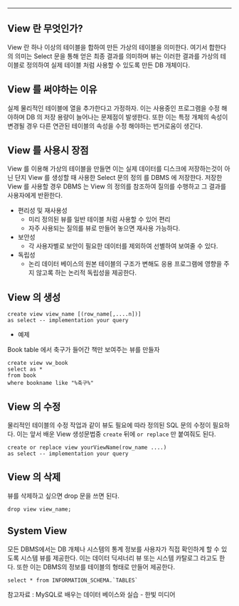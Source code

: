 
---

## View 란 무엇인가?

View 란 하나 이상의 테이블을 합하여 만든 가상의 테이블을 의미한다. 여기서 합한다의 의미는 Select 문을 통해 얻은 최종 결과를 의미하며 뷰는 이러한 결과를 가상의 테이블로 정의하여 실제 테이블 처럼 사용할 수 있도록 만든 DB 개체이다.

## View 를 써야하는 이유

실제 물리적인 테이블에 열을 추가한다고 가정하자. 이는 사용중인 프로그램을 수정 해야하며 DB 의 저장 용량이 늘어나는 문제점이 발생한다. 또한 이는 특정 개체의 속성이 변경될 경우 다른 연관된 테이블의 속성을 수정 해야하는 번거로움이 생긴다.

## View 를 사용시 장점

 View 를 이용해 가상의 테이블을 만들면 이는 실제 데이터를 디스크에 저장하는것이 아닌 단지 View 를 생성할 때 사용한 Select 문의 정의 를 DBMS 에 저장한다. 저장한 View 를 사용할 경우 DBMS 는 View 의 정의를 참조하여 질의를 수행하고 그 결과를 사용자에게 반환한다.

- 편리성 및 재사용성
	- 미리 정의된 뷰를 일반 테이블 처럼 사용할 수 있어 편리
	- 자주 사용되는 질의를 뷰로 만들어 놓으면 재사용 가능하다.
- 보안성
	- 각 사용자별로 보안이 필요한 데이터를 제외하여 선별하여 보여줄 수 있다.
- 독립성
	- 논리 데이터 베이스의 원본 테이블의 구조가 변해도 응용 프로그램에 영향을 주지 않고록 하는 논리적 독립성을 제공한다.

## View 의 생성

```MySQL
create view view_name [(row_name[,....n])]
as select -- implementation your query 
```

- 예제

Book table 에서 축구가 들어간 책만 보여주는 뷰를 만들자

```MySQL
create view vw_book
select as *
from book
where bookname like "%축구%"
```


## View 의 수정

 물리적인 테이블의 수정 작업과 같이 뷰도 필요에 따라 정의된 SQL 문의 수정이 필요하다. 이는 앞서 배운 View 생성문법중 `create` 뒤에 `or replace` 만 붙여줘도 된다.

```MySQL
create or replace view yourViewName(row_name ....)
as select -- implementation your query
```

## View 의 삭제

 뷰를 삭제하고 싶으면 drop 문을 쓰면 된다.

```MySQL
drop view view_name;
```


## System View

 모든 DBMS에서는 DB 개체나 시스템의 통계 정보를 사용자가 직접 확인하게 할 수 있도록 시스템 뷰를 제공한다. 이는 데이터 딕셔너리 뷰 또는 시스템 카탈로그 라고도 한다. 또한 이는 DBMS의 정보를 테이블의 형태로 만들어 제공한다.

```MySQL
select * from INFORMATION_SCHEMA.`TABLES`
```



참고자료 : MySQL로 배우는 데이터 베이스와 실습 - 한빛 미디어
